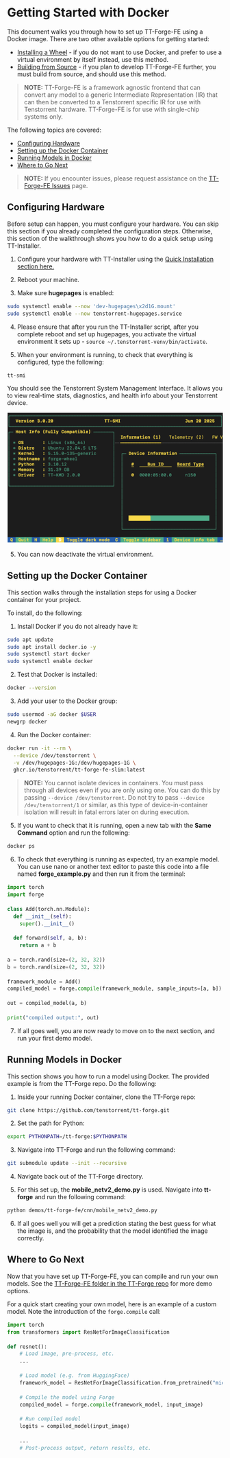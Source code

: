 # Getting Started with Docker
This document walks you through how to set up TT-Forge-FE using a Docker image. There are two other available options for getting started:
* [Installing a Wheel](getting_started.md) - if you do not want to use Docker, and prefer to use a virtual environment by itself instead, use this method.
* [Building from Source](getting_started_build_from_source.md) - if you plan to develop TT-Forge-FE further, you must build from source, and should use this method.

> **NOTE:** TT-Forge-FE is a framework agnostic frontend that can convert any model to a generic
> Intermediate Representation (IR) that can then be converted to a Tenstorrent specific IR for use with
> Tenstorrent hardware. TT-Forge-FE is for use with single-chip systems only.

The following topics are covered:

* [Configuring Hardware](#configuring-hardware)
* [Setting up the Docker Container](#setting-up-the-docker-container)
* [Running Models in Docker](#running-models-in-docker)
* [Where to Go Next](#where-to-go-next)

> **NOTE:** If you encounter issues, please request assistance on the
>[TT-Forge-FE Issues](https://github.com/tenstorrent/tt-forge-fe/issues) page.

## Configuring Hardware
Before setup can happen, you must configure your hardware. You can skip this section if you already completed the configuration steps. Otherwise, this section of the walkthrough shows you how to do a quick setup using TT-Installer.

1. Configure your hardware with TT-Installer using the [Quick Installation section here.](https://docs.tenstorrent.com/getting-started/README.html#quick-installation)

2. Reboot your machine.

3. Make sure **hugepages** is enabled:

```bash
sudo systemctl enable --now 'dev-hugepages\x2d1G.mount'
sudo systemctl enable --now tenstorrent-hugepages.service
```

4. Please ensure that after you run the TT-Installer script, after you complete reboot and set up hugepages, you activate the virtual environment it sets up - ```source ~/.tenstorrent-venv/bin/activate```.

5. When your environment is running, to check that everything is configured, type the following:

```bash
tt-smi
```

You should see the Tenstorrent System Management Interface. It allows you to view real-time stats, diagnostics, and health info about your Tenstorrent device.

![TT-SMI](./imgs/tt_smi.png)

5. You can now deactivate the virtual environment.

## Setting up the Docker Container

This section walks through the installation steps for using a Docker container for your project.

To install, do the following:

1. Install Docker if you do not already have it:

```bash
sudo apt update
sudo apt install docker.io -y
sudo systemctl start docker
sudo systemctl enable docker
```

2. Test that Docker is installed:

```bash
docker --version
```

3. Add your user to the Docker group:

```bash
sudo usermod -aG docker $USER
newgrp docker
```

4. Run the Docker container:

```bash
docker run -it --rm \
  --device /dev/tenstorrent \
  -v /dev/hugepages-1G:/dev/hugepages-1G \
  ghcr.io/tenstorrent/tt-forge-fe-slim:latest
```

>**NOTE:** You cannot isolate devices in containers. You must pass through all devices even if you are only using one. You can do this by passing ```--device /dev/tenstorrent```. Do not try to pass ```--device /dev/tenstorrent/1``` or similar, as this type of device-in-container isolation will result in fatal errors later on during execution.

5. If you want to check that it is running, open a new tab with the **Same Command** option and run the following:

```bash
docker ps
```

6. To check that everything is running as expected, try an example model. You can use nano or another text editor to paste this code into a file named **forge_example.py** and then run it from the terminal:

```python
import torch
import forge

class Add(torch.nn.Module):
  def __init__(self):
    super().__init__()

  def forward(self, a, b):
    return a + b

a = torch.rand(size=(2, 32, 32))
b = torch.rand(size=(2, 32, 32))

framework_module = Add()
compiled_model = forge.compile(framework_module, sample_inputs=[a, b])

out = compiled_model(a, b)

print("compiled output:", out)
```

7. If all goes well, you are now ready to move on to the next section, and run your first demo model.

## Running Models in Docker
This section shows you how to run a model using Docker. The provided example is from the TT-Forge repo. Do the following:

1. Inside your running Docker container, clone the TT-Forge repo:

```bash
git clone https://github.com/tenstorrent/tt-forge.git
```

2. Set the path for Python:

```bash
export PYTHONPATH=/tt-forge:$PYTHONPATH
```

3. Navigate into TT-Forge and run the following command:

```bash
git submodule update --init --recursive
```

4. Navigate back out of the TT-Forge directory.

5. For this set up, the **mobile_netv2_demo.py** is used. Navigate into **tt-forge** and run the following command:

```bash
python demos/tt-forge-fe/cnn/mobile_netv2_demo.py
```

6. If all goes well you will get a prediction stating the best guess for what the image is, and the probability that the model identified the image correctly.

## Where to Go Next

Now that you have set up TT-Forge-FE, you can compile and run your own models. See the [TT-Forge-FE folder in the TT-Forge repo](https://github.com/tenstorrent/tt-forge/tree/main/demos/tt-forge-fe) for more demo options.

For a quick start creating your own model, here is an example of a custom model. Note the introduction of the `forge.compile` call:

```py
import torch
from transformers import ResNetForImageClassification

def resnet():
    # Load image, pre-process, etc.
    ...

    # Load model (e.g. from HuggingFace)
    framework_model = ResNetForImageClassification.from_pretrained("microsoft/resnet-50")

    # Compile the model using Forge
    compiled_model = forge.compile(framework_model, input_image)

    # Run compiled model
    logits = compiled_model(input_image)

    ...
    # Post-process output, return results, etc.
```
